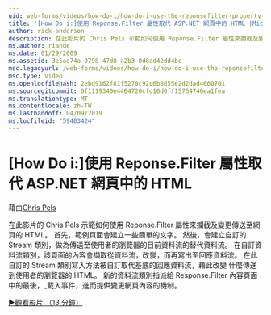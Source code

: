 ```yaml
---
uid: web-forms/videos/how-do-i/how-do-i-use-the-reponsefilter-property-to-replace-html-in-an-aspnet-page
title: '[How Do i:]使用 Reponse.Filter 屬性取代 ASP.NET 網頁中的 HTML |Microsoft Docs'
author: rick-anderson
description: 在此影片的 Chris Pels 示範如何使用 Reponse.Filter 屬性來攔截及變更傳送至網頁的 HTML。 首先，範例頁面建立 w...
ms.author: riande
ms.date: 01/29/2009
ms.assetid: 3e5ae74a-9798-47d8-a2b3-0d8ad42dd4bc
msc.legacyurl: /web-forms/videos/how-do-i/how-do-i-use-the-reponsefilter-property-to-replace-html-in-an-aspnet-page
msc.type: video
ms.openlocfilehash: 2ebd9162f81f5270c92c6b8d55e2d2dad4660701
ms.sourcegitcommit: 0f1119340e4464720cfd16d0ff15764746ea1fea
ms.translationtype: MT
ms.contentlocale: zh-TW
ms.lasthandoff: 04/09/2019
ms.locfileid: "59403424"
---
```

# <a name="how-do-i-use-the-reponsefilter-property-to-replace-html-in-an-aspnet-page"></a>[How Do i:]使用 Reponse.Filter 屬性取代 ASP.NET 網頁中的 HTML

藉由[Chris Pels](https://twitter.com/chrispels)

在此影片的 Chris Pels 示範如何使用 Reponse.Filter 屬性來攔截及變更傳送至網頁的 HTML。 首先，範例頁面會建立一些簡單的文字。 然後，會建立自訂的 Stream 類別，做為傳送至使用者的瀏覽器的目前資料流的替代資料流。 在自訂資料流類別，該頁面的內容會擷取從資料流，改變，而再寫出至回應資料流。 在此自訂的 Stream 類別寫入方法被自訂取代基底的回應資料流，藉此改變 什麼傳送到使用者的瀏覽器的 HTML。 新的資料流類別指派給 Response.Filter 內容頁面中的最後，\_載入事件，進而提供變更網頁內容的機制。

[&#9654;觀看影片 （13 分鐘）](https://channel9.msdn.com/Blogs/ASP-NET-Site-Videos/how-do-i-use-the-reponsefilter-property-to-replace-html-in-an-aspnet-page)
